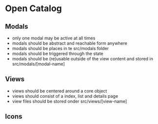 # Open Catalog




## Modals

- only one modal may be active at all times
- modals should be abstract and reachable form anywhere
- modals should be places in te src/modals folder
- modals should be triggered through the state
- modals should be (re)usable outside of the view content and stored in src/modals/[modal-name]

## Views

- views should be centered around a core object
- views should consist of a index, list and details page
- view files should be stored onder src/views/[view-name]

## Icons